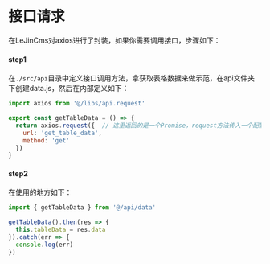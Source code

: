 # 接口请求

在LeJinCms对axios进行了封装，如果你需要调用接口，步骤如下：

#### step1

在`./src/api`目录中定义接口调用方法，拿获取表格数据来做示范，在api文件夹下创建data.js，然后在内部定义如下：
```javascript
import axios from '@/libs/api.request'

export const getTableData = () => {
  return axios.request({  // 这里返回的是一个Promise，request方法传入一个配置对象，配置项可参考axios
    url: 'get_table_data',
    method: 'get'
  })
}
```
#### step2

在使用的地方如下：
```javascript
import { getTableData } from '@/api/data'

getTableData().then(res => {
  this.tableData = res.data
}).catch(err => {
  console.log(err)
})
```
